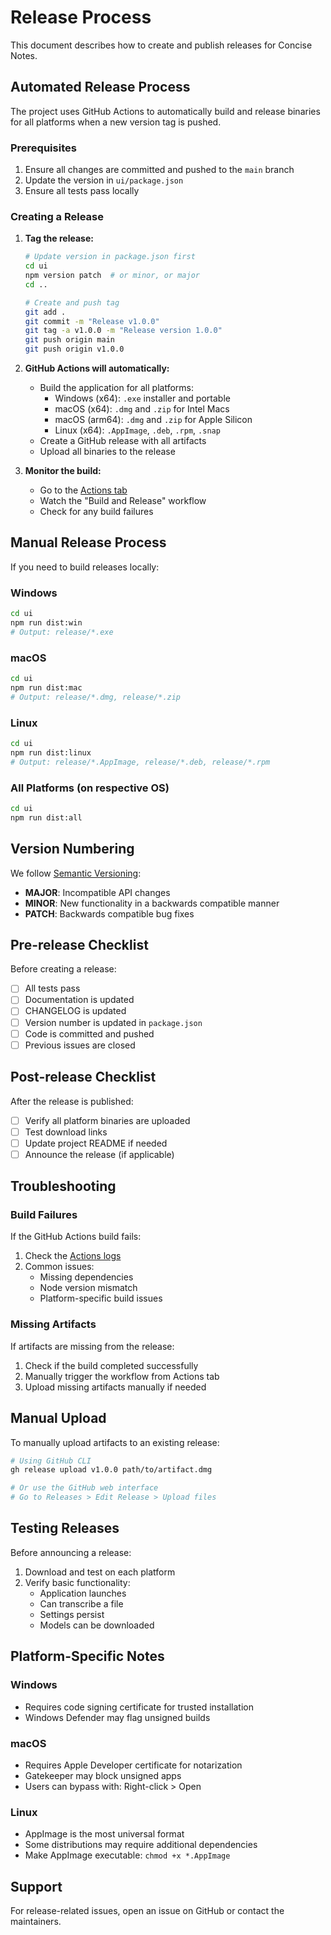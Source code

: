 # Release Process

This document describes how to create and publish releases for Concise Notes.

## Automated Release Process

The project uses GitHub Actions to automatically build and release binaries for all platforms when a new version tag is pushed.

### Prerequisites

1. Ensure all changes are committed and pushed to the `main` branch
2. Update the version in `ui/package.json`
3. Ensure all tests pass locally

### Creating a Release

1. **Tag the release:**
   ```bash
   # Update version in package.json first
   cd ui
   npm version patch  # or minor, or major
   cd ..
   
   # Create and push tag
   git add .
   git commit -m "Release v1.0.0"
   git tag -a v1.0.0 -m "Release version 1.0.0"
   git push origin main
   git push origin v1.0.0
   ```

2. **GitHub Actions will automatically:**
   - Build the application for all platforms:
     - Windows (x64): `.exe` installer and portable
     - macOS (x64): `.dmg` and `.zip` for Intel Macs
     - macOS (arm64): `.dmg` and `.zip` for Apple Silicon
     - Linux (x64): `.AppImage`, `.deb`, `.rpm`, `.snap`
   - Create a GitHub release with all artifacts
   - Upload all binaries to the release

3. **Monitor the build:**
   - Go to the [Actions tab](https://github.com/perplext/concise-notes/actions)
   - Watch the "Build and Release" workflow
   - Check for any build failures

## Manual Release Process

If you need to build releases locally:

### Windows
```bash
cd ui
npm run dist:win
# Output: release/*.exe
```

### macOS
```bash
cd ui
npm run dist:mac
# Output: release/*.dmg, release/*.zip
```

### Linux
```bash
cd ui
npm run dist:linux
# Output: release/*.AppImage, release/*.deb, release/*.rpm
```

### All Platforms (on respective OS)
```bash
cd ui
npm run dist:all
```

## Version Numbering

We follow [Semantic Versioning](https://semver.org/):
- **MAJOR**: Incompatible API changes
- **MINOR**: New functionality in a backwards compatible manner
- **PATCH**: Backwards compatible bug fixes

## Pre-release Checklist

Before creating a release:

- [ ] All tests pass
- [ ] Documentation is updated
- [ ] CHANGELOG is updated
- [ ] Version number is updated in `package.json`
- [ ] Code is committed and pushed
- [ ] Previous issues are closed

## Post-release Checklist

After the release is published:

- [ ] Verify all platform binaries are uploaded
- [ ] Test download links
- [ ] Update project README if needed
- [ ] Announce the release (if applicable)

## Troubleshooting

### Build Failures

If the GitHub Actions build fails:

1. Check the [Actions logs](https://github.com/perplext/concise-notes/actions)
2. Common issues:
   - Missing dependencies
   - Node version mismatch
   - Platform-specific build issues

### Missing Artifacts

If artifacts are missing from the release:

1. Check if the build completed successfully
2. Manually trigger the workflow from Actions tab
3. Upload missing artifacts manually if needed

## Manual Upload

To manually upload artifacts to an existing release:

```bash
# Using GitHub CLI
gh release upload v1.0.0 path/to/artifact.dmg

# Or use the GitHub web interface
# Go to Releases > Edit Release > Upload files
```

## Testing Releases

Before announcing a release:

1. Download and test on each platform
2. Verify basic functionality:
   - Application launches
   - Can transcribe a file
   - Settings persist
   - Models can be downloaded

## Platform-Specific Notes

### Windows
- Requires code signing certificate for trusted installation
- Windows Defender may flag unsigned builds

### macOS
- Requires Apple Developer certificate for notarization
- Gatekeeper may block unsigned apps
- Users can bypass with: Right-click > Open

### Linux
- AppImage is the most universal format
- Some distributions may require additional dependencies
- Make AppImage executable: `chmod +x *.AppImage`

## Support

For release-related issues, open an issue on GitHub or contact the maintainers.